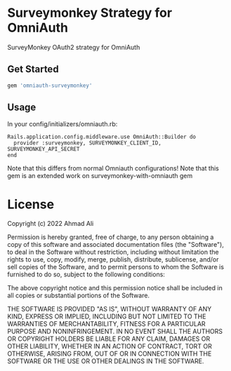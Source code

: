# Surveymonkey Strategy for OmniAuth

SurveyMonkey OAuth2 strategy for OmniAuth
## Get Started
```ruby
gem 'omniauth-surveymonkey'
```
## Usage

In your config/initializers/omniauth.rb:


    Rails.application.config.middleware.use OmniAuth::Builder do
      provider :surveymonkey, SURVEYMONKEY_CLIENT_ID, SURVEYMONKEY_API_SECRET
    end

Note that this differs from normal Omniauth configurations!
Note that this gem is an extended work on surveymonkey-with-omniauth gem

# License

Copyright (c) 2022 Ahmad Ali

Permission is hereby granted, free of charge, to any person obtaining a copy of this software and associated documentation files (the "Software"), to deal in the Software without restriction, including without limitation the rights to use, copy, modify, merge, publish, distribute, sublicense, and/or sell copies of the Software, and to permit persons to whom the Software is furnished to do so, subject to the following conditions:

The above copyright notice and this permission notice shall be included in all copies or substantial portions of the Software.

THE SOFTWARE IS PROVIDED "AS IS", WITHOUT WARRANTY OF ANY KIND, EXPRESS OR IMPLIED, INCLUDING BUT NOT LIMITED TO THE WARRANTIES OF MERCHANTABILITY, FITNESS FOR A PARTICULAR PURPOSE AND NONINFRINGEMENT. IN NO EVENT SHALL THE AUTHORS OR COPYRIGHT HOLDERS BE LIABLE FOR ANY CLAIM, DAMAGES OR OTHER LIABILITY, WHETHER IN AN ACTION OF CONTRACT, TORT OR OTHERWISE, ARISING FROM, OUT OF OR IN CONNECTION WITH THE SOFTWARE OR THE USE OR OTHER DEALINGS IN THE SOFTWARE.
